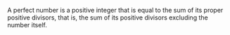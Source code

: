 A perfect number is a positive integer that is equal to the sum of its proper positive divisors, that is, the sum of its positive divisors excluding the number itself.

